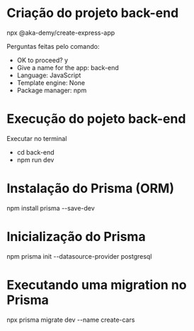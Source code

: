 # Criação do projeto back-end

npx @aka-demy/create-express-app

Perguntas feitas pelo comando:
* OK to proceed? y
* Give a name for the app: back-end
* Language: JavaScript
* Template engine: None
* Package manager: npm

# Execução do pojeto back-end

Executar no terminal 
* cd back-end
* npm run dev

# Instalação do Prisma (ORM)

npm install prisma --save-dev

# Inicialização do Prisma

npm prisma init --datasource-provider postgresql

# Executando uma migration no Prisma

npx prisma migrate dev --name create-cars
